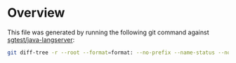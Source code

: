# Overview

This file was generated by running the following git command against [sgtest/java-langserver](https://github.com/sgtest/java-langserver):

```bash
git diff-tree -r --root --format=format: --no-prefix --name-status --no-renames -z 03efbe9558acc532e88f5288b4e6cfa155c6f2dc ec74ce53c5b8cf6e46e1658c2e816ad567a7acd9 > output.hex
```
